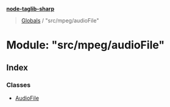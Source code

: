 **[node-taglib-sharp](../README.md)**

> [Globals](../globals.md) / "src/mpeg/audioFile"

# Module: "src/mpeg/audioFile"

## Index

### Classes

* [AudioFile](../classes/_src_mpeg_audiofile_.audiofile.md)

